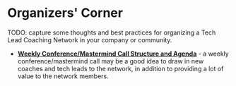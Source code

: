 # Organizers' Corner

TODO: capture some thoughts and best practices for organizing a Tech Lead Coaching Network in your company or community.

* **[Weekly Conference/Mastermind Call Structure and Agenda](./mastermind-conference-call.md)** - a weekly conference/mastermind call may be a good idea to draw in new coaches and tech leads to the network, in addition to providing a lot of value to the network members.
